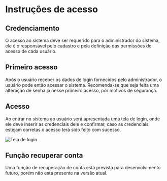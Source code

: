 # Instruções de acesso

## Credenciamento
O acesso ao sistema deve ser requerido para o administrador do sistema, ele é o responsável pelo cadastro e pela definição das permissões de acesso de cada usuário.

## Primeiro acesso
Após o usuário receber os dados de login fornecidos pelo administrador, o usuário pode então acessar o sistema. Recomenda-se que seja feita uma alteração de senha já nesse primeiro acesso, por motivos de segurança.

## Acesso
Ao entrar no sistema ao usuário será apresentada uma tela de login, onde ele deve inserir as credenciais dele e confirmar, caso as credenciais estejam corretas o acesso terá sido feito com sucesso.

![Tela de login](./assets/login.png)

## Função recuperar conta
Uma função de recuperação de conta está prevista para desenvolvimento futuro, porém não está presente na versão atual.
